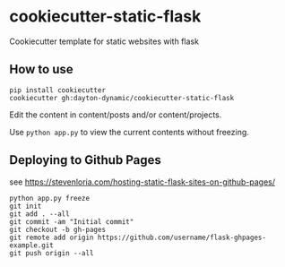 # cookiecutter-static-flask
Cookiecutter template for static websites with flask

## How to use 

    pip install cookiecutter 
    cookiecutter gh:dayton-dynamic/cookiecutter-static-flask 
    
Edit the content in content/posts and/or content/projects.

Use `python app.py` to view the current contents without freezing.

## Deploying to Github Pages

see https://stevenloria.com/hosting-static-flask-sites-on-github-pages/

    python app.py freeze 
    git init
    git add . --all
    git commit -am "Initial commit"
    git checkout -b gh-pages
    git remote add origin https://github.com/username/flask-ghpages-example.git
    git push origin --all